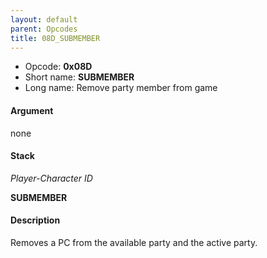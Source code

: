 ```yaml
---
layout: default
parent: Opcodes
title: 08D_SUBMEMBER
---
```


-   Opcode: **0x08D**
-   Short name: **SUBMEMBER**
-   Long name: Remove party member from game

#### Argument

none

#### Stack

  
*Player-Character ID*

**SUBMEMBER**

#### Description

Removes a PC from the available party and the active party.
